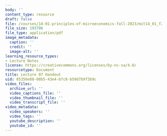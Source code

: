 ```yaml
---
body: ''
content_type: resource
draft: false
file: /courses/14-01-principles-of-microeconomics-fall-2023/mit14_01_f23_handout7.pdf
file_size: 193706
file_type: application/pdf
image_metadata:
  caption: ''
  credit: ''
  image-alt: ''
learning_resource_types:
- Lecture Notes
license: https://creativecommons.org/licenses/by-nc-sa/4.0/
resourcetype: Document
title: Lecture 07 Handout
uid: 85356e88-08b5-43e4-bfc8-b59d7b9f3b9c
video_files:
  archive_url: ''
  video_captions_file: ''
  video_thumbnail_file: ''
  video_transcript_file: ''
video_metadata:
  video_speakers: ''
  video_tags: ''
  youtube_description: ''
  youtube_id: ''
---
```


